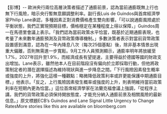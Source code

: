 【彭博】-- 歐洲央行兩位高層決策者描述了通膨前景，認為當前通膨既無上行也無下行風險，暗示央行暫無意願調整利率。副行長Luis de Guindos與首席經濟學家Philip Lane承認，多種因素正對消費價格產生雙向影響。「可以說通膨風險處於平衡狀態，我們正實現預期目標，價格穩定在某種程度上得以保障，」Guindos周一在馬德里會議上表示。「我們認為當前政策水平恰當，既基於近期通膨表現，也考量了未來數年通膨預測及貨幣政策傳導機制。」多數決策者表示對當前貨幣政策設置感到滿意，認為在一年內降息八次（每次25個基點）後，除非基本情景出現重大偏離，否則無需進一步寬鬆。9月工作人員預測顯示，通膨率明年將放緩至1.7%，2027年回升至1.9%，而經濟成長有望提速，主要得益於德國等國的財政支出增加。Lane表示，雖然他本人在目前階段沒有偏向於立即採取行動，但他將政策制定者的潛在選擇描述為維持現狀與進一步降息之間。「下行風險因素發生概率或強度的上升，將強化這樣一種觀點：略微降低政策利率或許更能保護中期通膨目標，」他表示。「反之，上行風險因素發生概率或強度的上升，則表明維持當前政策利率在短期內更為恰當。」這位首席經濟學家在法蘭克福會議上強調，「從程序上講，我們的貨幣政策必須保持開放態度，才能充分納入通膨前景及相關風險的最新信息。」原文標題ECB’s Guindos and Lane Signal Little Urgency to Change RatesMore stories like this are available on bloomberg.com